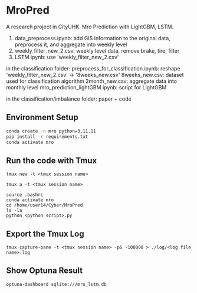 # MroPred
A research project in CityUHK. Mro Prediction with LightGBM, LSTM.

1. data_preprocess.ipynb: add GIS information to the original data, preprocess it, and aggregate into weekly level
2. weekly_filter_new_2.csv: weekly level data, remove brake, tire, filter
3. LSTM.ipynb: use 'weekly_filter_new_2.csv'

in the classification folder:
preprocess_for_classification.ipynb: reshape 'weekly_filter_new_2.csv' -> '8weeks_new.csv'
8weeks_new.csv: dataset used for classification algorithm
2month_new.csv: aggregate data into monthly level
mro_prediction_lightGBM.ipynb: script for LightGBM

in the classification/imbalance folder: paper + code


## Environment Setup

```bash
conda create -n mro python=3.11.11
pip install -r requirements.txt
conda activate mro
```

## Run the code with Tmux

```shell
tmux new -t <tmux session name>
```

```shell
tmux a -t <tmux session name>
```

```shell
source .bashrc
conda activate mro
cd /home/user14/Cyber/MroPred
ls -la
python <python script>.py
```

## Export the Tmux Log

```shell
tmux capture-pane -t <tmux session name> -pS -100000 > ./log/<log file name>.log
```

## Show Optuna Result

```shell
optuna-dashboard sqlite:///mro_lstm.db
```